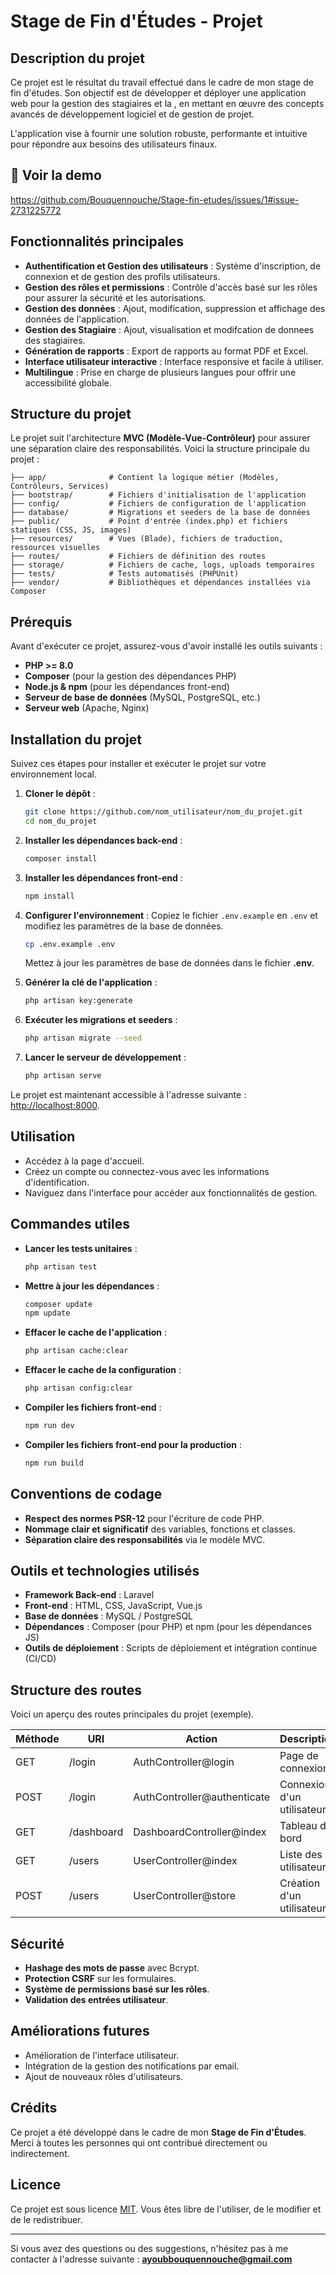
# Stage de Fin d'Études - Projet

## **Description du projet**
Ce projet est le résultat du travail effectué dans le cadre de mon stage de fin d'études. Son objectif est de développer et déployer une application web pour la gestion des stagiaires et la , en mettant en œuvre des concepts avancés de développement logiciel et de gestion de projet.

L'application vise à fournir une solution robuste, performante et intuitive pour répondre aux besoins des utilisateurs finaux.

## 🎥 **Voir la demo**
https://github.com/Bouquennouche/Stage-fin-etudes/issues/1#issue-2731225772

## **Fonctionnalités principales**
- **Authentification et Gestion des utilisateurs** : Système d'inscription, de connexion et de gestion des profils utilisateurs.
- **Gestion des rôles et permissions** : Contrôle d'accès basé sur les rôles pour assurer la sécurité et les autorisations.
- **Gestion des données** : Ajout, modification, suppression et affichage des données de l'application.
- **Gestion des Stagiaire** : Ajout, visualisation et modifcation de donnees des stagiaires.
- **Génération de rapports** : Export de rapports au format PDF et Excel.
- **Interface utilisateur interactive** : Interface responsive et facile à utiliser.
- **Multilingue** : Prise en charge de plusieurs langues pour offrir une accessibilité globale.

## **Structure du projet**
Le projet suit l'architecture **MVC (Modèle-Vue-Contrôleur)** pour assurer une séparation claire des responsabilités. Voici la structure principale du projet :

```
├── app/              # Contient la logique métier (Modèles, Contrôleurs, Services)
├── bootstrap/        # Fichiers d'initialisation de l'application
├── config/           # Fichiers de configuration de l'application
├── database/         # Migrations et seeders de la base de données
├── public/           # Point d'entrée (index.php) et fichiers statiques (CSS, JS, images)
├── resources/        # Vues (Blade), fichiers de traduction, ressources visuelles
├── routes/           # Fichiers de définition des routes
├── storage/          # Fichiers de cache, logs, uploads temporaires
├── tests/            # Tests automatisés (PHPUnit)
├── vendor/           # Bibliothèques et dépendances installées via Composer
```

## **Prérequis**
Avant d'exécuter ce projet, assurez-vous d'avoir installé les outils suivants :

- **PHP >= 8.0**
- **Composer** (pour la gestion des dépendances PHP)
- **Node.js & npm** (pour les dépendances front-end)
- **Serveur de base de données** (MySQL, PostgreSQL, etc.)
- **Serveur web** (Apache, Nginx)

## **Installation du projet**
Suivez ces étapes pour installer et exécuter le projet sur votre environnement local.

1. **Cloner le dépôt** :
   ```bash
   git clone https://github.com/nom_utilisateur/nom_du_projet.git
   cd nom_du_projet
   ```

2. **Installer les dépendances back-end** :
   ```bash
   composer install
   ```

3. **Installer les dépendances front-end** :
   ```bash
   npm install
   ```

4. **Configurer l'environnement** :
   Copiez le fichier `.env.example` en `.env` et modifiez les paramètres de la base de données.
   ```bash
   cp .env.example .env
   ```

   Mettez à jour les paramètres de base de données dans le fichier **.env**.

5. **Générer la clé de l'application** :
   ```bash
   php artisan key:generate
   ```

6. **Exécuter les migrations et seeders** :
   ```bash
   php artisan migrate --seed
   ```

7. **Lancer le serveur de développement** :
   ```bash
   php artisan serve
   ```

Le projet est maintenant accessible à l'adresse suivante : [http://localhost:8000](http://localhost:8000).

## **Utilisation**
- Accédez à la page d'accueil.
- Créez un compte ou connectez-vous avec les informations d'identification.
- Naviguez dans l'interface pour accéder aux fonctionnalités de gestion.

## **Commandes utiles**
- **Lancer les tests unitaires** :
  ```bash
  php artisan test
  ```
- **Mettre à jour les dépendances** :
  ```bash
  composer update
  npm update
  ```
- **Effacer le cache de l'application** :
  ```bash
  php artisan cache:clear
  ```
- **Effacer le cache de la configuration** :
  ```bash
  php artisan config:clear
  ```
- **Compiler les fichiers front-end** :
  ```bash
  npm run dev
  ```
- **Compiler les fichiers front-end pour la production** :
  ```bash
  npm run build
  ```

## **Conventions de codage**
- **Respect des normes PSR-12** pour l'écriture de code PHP.
- **Nommage clair et significatif** des variables, fonctions et classes.
- **Séparation claire des responsabilités** via le modèle MVC.

## **Outils et technologies utilisés**
- **Framework Back-end** : Laravel
- **Front-end** : HTML, CSS, JavaScript, Vue.js
- **Base de données** : MySQL / PostgreSQL
- **Dépendances** : Composer (pour PHP) et npm (pour les dépendances JS)
- **Outils de déploiement** : Scripts de déploiement et intégration continue (CI/CD)

## **Structure des routes**
Voici un aperçu des routes principales du projet (exemple).

| **Méthode** | **URI**         | **Action**              | **Description**                 |
|-------------|-----------------|-------------------------|----------------------------------|
| GET         | /login          | AuthController@login    | Page de connexion               |
| POST        | /login          | AuthController@authenticate | Connexion d'un utilisateur    |
| GET         | /dashboard      | DashboardController@index | Tableau de bord               |
| GET         | /users          | UserController@index     | Liste des utilisateurs         |
| POST        | /users          | UserController@store     | Création d'un utilisateur      |

## **Sécurité**
- **Hashage des mots de passe** avec Bcrypt.
- **Protection CSRF** sur les formulaires.
- **Système de permissions basé sur les rôles**.
- **Validation des entrées utilisateur**.

## **Améliorations futures**
- Amélioration de l'interface utilisateur.
- Intégration de la gestion des notifications par email.
- Ajout de nouveaux rôles d'utilisateurs.

## **Crédits**
Ce projet a été développé dans le cadre de mon **Stage de Fin d'Études**. Merci à toutes les personnes qui ont contribué directement ou indirectement.

## **Licence**
Ce projet est sous licence [MIT](https://opensource.org/licenses/MIT). Vous êtes libre de l'utiliser, de le modifier et de le redistribuer.

---

Si vous avez des questions ou des suggestions, n'hésitez pas à me contacter à l'adresse suivante : **ayoubbouquennouche@gmail.com**
